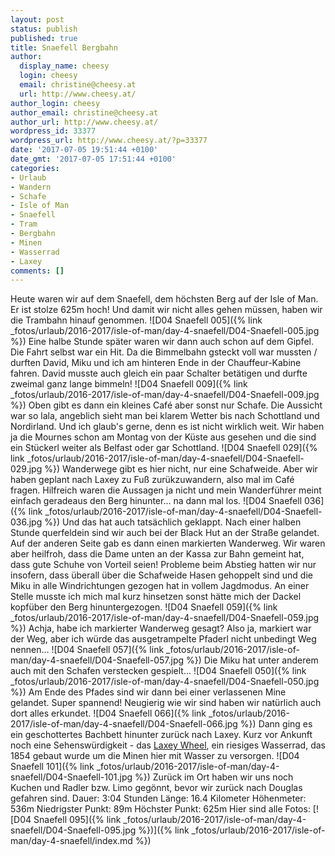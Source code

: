 ```yaml
---
layout: post
status: publish
published: true
title: Snaefell Bergbahn
author:
  display_name: cheesy
  login: cheesy
  email: christine@cheesy.at
  url: http://www.cheesy.at/
author_login: cheesy
author_email: christine@cheesy.at
author_url: http://www.cheesy.at/
wordpress_id: 33377
wordpress_url: http://www.cheesy.at/?p=33377
date: '2017-07-05 19:51:44 +0100'
date_gmt: '2017-07-05 17:51:44 +0100'
categories:
- Urlaub
- Wandern
- Schafe
- Isle of Man
- Snaefell
- Tram
- Bergbahn
- Minen
- Wasserrad
- Laxey
comments: []
---
```

Heute waren wir auf dem Snaefell, dem höchsten Berg auf der Isle of Man. Er ist stolze 625m hoch! Und damit wir nicht alles gehen müssen, haben wir die Trambahn hinauf genommen.
![D04 Snaefell 005]({% link _fotos/urlaub/2016-2017/isle-of-man/day-4-snaefell/D04-Snaefell-005.jpg %})
Eine halbe Stunde später waren wir dann auch schon auf dem Gipfel. Die Fahrt selbst war ein Hit. Da die Bimmelbahn gsteckt voll war mussten / durften David, Miku und ich am hinteren Ende in der Chauffeur-Kabine fahren. David musste auch gleich ein paar Schalter betätigen und durfte zweimal ganz lange bimmeln!
![D04 Snaefell 009]({% link _fotos/urlaub/2016-2017/isle-of-man/day-4-snaefell/D04-Snaefell-009.jpg %})
Oben gibt es dann ein kleines Café aber sonst nur Schafe. Die Aussicht war so lala, angeblich sieht man bei klarem Wetter bis nach Schottland und Nordirland. Und ich glaub's gerne, denn es ist nicht wirklich weit. Wir haben ja die Mournes schon am Montag von der Küste aus gesehen und die sind ein Stückerl weiter als Belfast oder gar Schottland.
![D04 Snaefell 029]({% link _fotos/urlaub/2016-2017/isle-of-man/day-4-snaefell/D04-Snaefell-029.jpg %})
Wanderwege gibt es hier nicht, nur eine Schafweide. Aber wir haben geplant nach Laxey zu Fuß zurükzuwandern, also mal im Café fragen. Hilfreich waren die Aussagen ja nicht und mein Wanderführer meint einfach geradeaus den Berg hinunter... na dann mal los.
![D04 Snaefell 036]({% link _fotos/urlaub/2016-2017/isle-of-man/day-4-snaefell/D04-Snaefell-036.jpg %})
Und das hat auch tatsächlich geklappt. Nach einer halben Stunde querfeldein sind wir auch bei der Black Hut an der Straße gelandet. Auf der anderen Seite gab es dann einen markierten Wanderweg. Wir waren aber heilfroh, dass die Dame unten an der Kassa zur Bahn gemeint hat, dass gute Schuhe von Vorteil seien! Probleme beim Abstieg hatten wir nur insofern, dass überall über die Schafweide Hasen gehoppelt sind und die Miku in alle Windrichtungen gezogen hat in vollem Jagdmodus. An einer Stelle musste ich mich mal kurz hinsetzen sonst hätte mich der Dackel kopfüber den Berg hinuntergezogen.
![D04 Snaefell 059]({% link _fotos/urlaub/2016-2017/isle-of-man/day-4-snaefell/D04-Snaefell-059.jpg %})
Achja, habe ich markierter Wanderweg gesagt? Also ja, markiert war der Weg, aber ich würde das ausgetrampelte Pfaderl nicht unbedingt Weg nennen...
![D04 Snaefell 057]({% link _fotos/urlaub/2016-2017/isle-of-man/day-4-snaefell/D04-Snaefell-057.jpg %})
Die Miku hat unter anderem auch mit den Schafen verstecken gespielt...
![D04 Snaefell 050]({% link _fotos/urlaub/2016-2017/isle-of-man/day-4-snaefell/D04-Snaefell-050.jpg %})
Am Ende des Pfades sind wir dann bei einer verlassenen Mine gelandet. Super spannend! Neugierig wie wir sind haben wir natürlich auch dort alles erkundet.
![D04 Snaefell 066]({% link _fotos/urlaub/2016-2017/isle-of-man/day-4-snaefell/D04-Snaefell-066.jpg %})
Dann ging es ein geschottertes Bachbett hinunter zurück nach Laxey. Kurz vor Ankunft noch eine Sehenswürdigkeit - das [Laxey Wheel](https://en.wikipedia.org/wiki/Laxey_Wheel), ein riesiges Wasserrad, das 1854 gebaut wurde um die Minen hier mit Wasser zu versorgen.
![D04 Snaefell 101]({% link _fotos/urlaub/2016-2017/isle-of-man/day-4-snaefell/D04-Snaefell-101.jpg %})
Zurück im Ort haben wir uns noch Kuchen und Radler bzw. Limo gegönnt, bevor wir zurück nach Douglas gefahren sind.
Dauer: 3:04 Stunden
Länge: 16.4 Kilometer
Höhenmeter: 536m
Niedrigster Punkt: 89m
Höchster Punkt: 625m
Hier sind alle Fotos:
[![D04 Snaefell 095]({% link _fotos/urlaub/2016-2017/isle-of-man/day-4-snaefell/D04-Snaefell-095.jpg %})]({% link _fotos/urlaub/2016-2017/isle-of-man/day-4-snaefell/index.md %})
